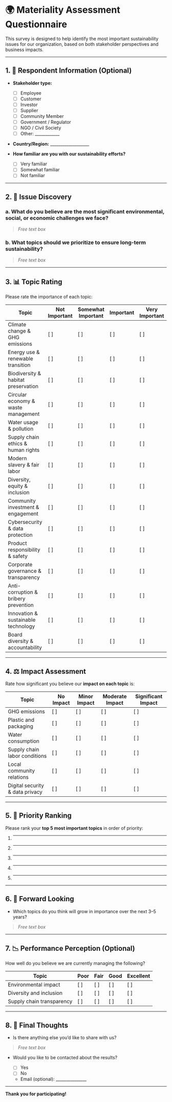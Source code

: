 # 🌍 Materiality Assessment Questionnaire

This survey is designed to help identify the most important sustainability issues for our organization, based on both stakeholder perspectives and business impacts.

---

## 1. 📌 Respondent Information (Optional)

* **Stakeholder type:**

  * [ ] Employee
  * [ ] Customer
  * [ ] Investor
  * [ ] Supplier
  * [ ] Community Member
  * [ ] Government / Regulator
  * [ ] NGO / Civil Society
  * [ ] Other: \_\_\_\_\_\_\_\_\_\_\_\_

* **Country/Region:** \_\_\_\_\_\_\_\_\_\_\_\_\_\_\_\_\_\_\_

* **How familiar are you with our sustainability efforts?**

  * [ ] Very familiar
  * [ ] Somewhat familiar
  * [ ] Not familiar

---

## 2. 🧠 Issue Discovery

### a. What do you believe are the most significant environmental, social, or economic challenges we face?

> *Free text box*

### b. What topics should we prioritize to ensure long-term sustainability?

> *Free text box*

---

## 3. 📊 Topic Rating

Please rate the importance of each topic:

| Topic                                | Not Important | Somewhat Important | Important | Very Important |
| ------------------------------------ | ------------- | ------------------ | --------- | -------------- |
| Climate change & GHG emissions       | \[ ]          | \[ ]               | \[ ]      | \[ ]           |
| Energy use & renewable transition    | \[ ]          | \[ ]               | \[ ]      | \[ ]           |
| Biodiversity & habitat preservation  | \[ ]          | \[ ]               | \[ ]      | \[ ]           |
| Circular economy & waste management  | \[ ]          | \[ ]               | \[ ]      | \[ ]           |
| Water usage & pollution              | \[ ]          | \[ ]               | \[ ]      | \[ ]           |
| Supply chain ethics & human rights   | \[ ]          | \[ ]               | \[ ]      | \[ ]           |
| Modern slavery & fair labor          | \[ ]          | \[ ]               | \[ ]      | \[ ]           |
| Diversity, equity & inclusion        | \[ ]          | \[ ]               | \[ ]      | \[ ]           |
| Community investment & engagement    | \[ ]          | \[ ]               | \[ ]      | \[ ]           |
| Cybersecurity & data protection      | \[ ]          | \[ ]               | \[ ]      | \[ ]           |
| Product responsibility & safety      | \[ ]          | \[ ]               | \[ ]      | \[ ]           |
| Corporate governance & transparency  | \[ ]          | \[ ]               | \[ ]      | \[ ]           |
| Anti-corruption & bribery prevention | \[ ]          | \[ ]               | \[ ]      | \[ ]           |
| Innovation & sustainable technology  | \[ ]          | \[ ]               | \[ ]      | \[ ]           |
| Board diversity & accountability     | \[ ]          | \[ ]               | \[ ]      | \[ ]           |

---

## 4. ⚖️ Impact Assessment

Rate how significant you believe our **impact on each topic** is:

| Topic                           | No Impact | Minor Impact | Moderate Impact | Significant Impact |
| ------------------------------- | --------- | ------------ | --------------- | ------------------ |
| GHG emissions                   | \[ ]      | \[ ]         | \[ ]            | \[ ]               |
| Plastic and packaging           | \[ ]      | \[ ]         | \[ ]            | \[ ]               |
| Water consumption               | \[ ]      | \[ ]         | \[ ]            | \[ ]               |
| Supply chain labor conditions   | \[ ]      | \[ ]         | \[ ]            | \[ ]               |
| Local community relations       | \[ ]      | \[ ]         | \[ ]            | \[ ]               |
| Digital security & data privacy | \[ ]      | \[ ]         | \[ ]            | \[ ]               |

---

## 5. 🥇 Priority Ranking

Please rank your **top 5 most important topics** in order of priority:

1. ---
2. ---
3. ---
4. ---
5. ---

---

## 6. 🔭 Forward Looking

* Which topics do you think will grow in importance over the next 3–5 years?

> *Free text box*

---

## 7. 📉 Performance Perception (Optional)

How well do you believe we are currently managing the following?

| Topic                     | Poor | Fair | Good | Excellent |
| ------------------------- | ---- | ---- | ---- | --------- |
| Environmental impact      | \[ ] | \[ ] | \[ ] | \[ ]      |
| Diversity and inclusion   | \[ ] | \[ ] | \[ ] | \[ ]      |
| Supply chain transparency | \[ ] | \[ ] | \[ ] | \[ ]      |

---

## 8. 💬 Final Thoughts

* Is there anything else you’d like to share with us?

> *Free text box*

* Would you like to be contacted about the results?

  * [ ] Yes
  * [ ] No
  * Email (optional): \_\_\_\_\_\_\_\_\_\_\_\_\_\_\_

---

**Thank you for participating!**
